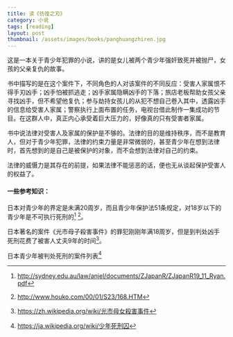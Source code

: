 ```yaml
---
title: 读《彷徨之刃》  
category: 小说  
tags: [reading]  
layout: post  
thumbnail: /assets/images/books/panghuangzhiren.jpg
---
```



这是一本关于青少年犯罪的小说，讲的是女儿被两个青少年强奸致死并被抛尸，女孩的父亲复仇的故事。

书中描写的是在这个案件下，不同角色的人对该案件的不同反应：受害人家属恨不得手刃凶手；凶手怕被抓逃走；凶手家属隐瞒凶手的下落；旅店老板帮助女孩父亲寻找凶手，但不希望他复仇；参与劫持女孩儿的从犯不想自己卷入其中，透露凶手的信息给受害人家属；警察执行上面布置的任务，电视台借此制作一集成功的节目。在这群人中，真正内心承受着巨大压力的，好像真的只有受害者家属。

书中说法律对受害人及家属的保护是不够的。法律的目的是维持秩序，而不是教育人，但对于青少年犯罪，法律的约束力量是非常微弱的，甚至青少年在想到法律时，首先想到的是自己是被保护的对象，而不会想到法律对自己的约束。

法律的威慑力是其存在的前提，如果法律不能惩恶的话，便也无从谈起保护受害人的权益了。

#### 一些参考知识：

日本对青少年的界定是未满20周岁，而且青少年保护法51条规定，对18岁以下的青少年是不可执行死刑的[^1]  [^2]。

日本著名的案件《光市母子殺害事件》的罪犯刚刚年满18周岁，但是到判处凶手死刑花费了被害人丈夫9年的时间[^3]。

日本青少年被判处死刑的案件列表[^4]

[^1]: http://sydney.edu.au/law/anjel/documents/ZJapanR/ZJapanR19_11_Ryan.pdf


[^2]: http://www.houko.com/00/01/S23/168.HTM

[^3]: https://zh.wikipedia.org/wiki/光市母女殺害事件

[^4]: https://ja.wikipedia.org/wiki/少年死刑囚




